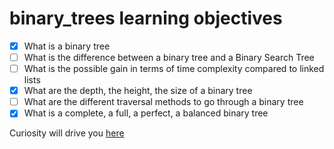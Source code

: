 # binary_trees learning objectives
- [x] What is a binary tree
- [ ] What is the difference between a binary tree and a Binary Search Tree
- [ ] What is the possible gain in terms of time complexity compared to linked lists
- [x] What are the depth, the height, the size of a binary tree
- [ ] What are the different traversal methods to go through a binary tree
- [x] What is a complete, a full, a perfect, a balanced binary tree

Curiosity will drive you [here](https://agidza.medium.com/binary-trees-7b714b08ca36)
